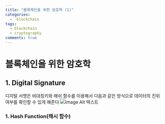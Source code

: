 ```yaml
---
title: "블록체인을 위한 암호학 (1)"
categories:
  -  blockchain
tags:
  - blockchain
  - cryptography
comments: true
---
```


# 블록체인을 위한 암호학
## 1. Digital Signature
디지털 서명은 비대칭키와 해쉬 함수를 이용해서 다음과 같은 방식으로 데이터의 진위 여부를 확인할 수 있게 해준다
![Image Alt 텍스트]({{site.url}}/assets/images/digital_signature.png)

### 1. Hash Function(해시 함수)

